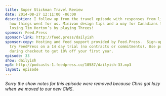 ```yaml
---
title: Super Stickman Travel Review
date: 2014-08-27 12:11:00 -06:00
description: I follow up from the travel episode with responses from listeners and
  how things went for us. Minivan design tips and a way for Canadians to recover from
  losing Tim Horton’s by playing Threes!
sponsor: Feed.Press
sponsor-link: http://feed.press/dailyish
sponsor-copy: Hosting and feed support provided by Feed.Press.  Sign-up today and
  try FeedPress on a 14 day trial (no contracts or commitments). Use promo code "dailyish"
  during checkout to get 10% off your first year.
episode: 33
show: dailyish
mp3: http://podcasts-1.feedpress.co/10587/dailyish-33.mp3
layout: episode
---
```


<em>Sorry the show notes for this episode were removed because Chris got lazy when we moved to our new CMS</em>.

